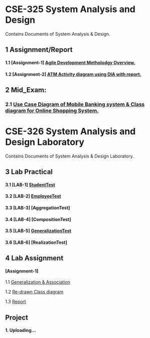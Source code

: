 # CSE-325 System Analysis and Design
Contains Documents of System Analysis & Design. 

## 1 Assignment/Report
#### 1.1 [Assignment-1]    [Agile Development Metholodgy Overview.](https://github.com/MinulHassanLizon/System-Analysis-and-Design/blob/MinulHassanLizon-Assignment-1/Agile%20development.pdf/)
#### 1.2 [Assignment-2]    [ATM Activity diagram using DIA with report.](https://github.com/MinulHassanLizon/System-Analysis-and-Design/blob/MinulHassanLizon-Assignment-1/ATM%20Activity%20diagram%20using%20DIA%20with%20report.pdf/)
## 2 Mid_Exam:
### 2.1 [Use Case Diagram of Mobile Banking system & Class diagram for Online Shopping System.](https://github.com/MinulHassanLizon/System-Analysis-and-Design/blob/MinulHassanLizon-Assignment-1/Mid_lizon.pdf)

# CSE-326 System Analysis and Design Laboratory 
Contains Documents of System Analysis & Design Laboratory. 

## 3 Lab Practical
#### 3.1 [LAB-1]   [StudentTest](https://github.com/MinulHassanLizon/System-Analysis-and-Design/tree/MinulHassanLizon-Assignment-1/Lab_1/StudentTest/)

#### 3.2 [LAB-2]   [EmployeeTest](https://github.com/MinulHassanLizon/System-Analysis-and-Design/tree/MinulHassanLizon-Assignment-1/Lab_2/EmployeeTest)

#### 3.3 [LAB-3]    [AggregationTest]

#### 3.4 [LAB-4]    [CompositionTest]

#### 3.5 [LAB-5]     [GeneralizationTest](https://github.com/MinulHassanLizon/System-Analysis-and-Design/tree/MinulHassanLizon-Assignment-1/Lab%205/)

#### 3.6 [LAB-6]    [RealizationTest]


## 4 Lab Assignment
#### [Assignment-1]
1.1 [Generalization & Association](https://github.com/MinulHassanLizon/System-Analysis-and-Design/tree/MinulHassanLizon-Assignment-1/Lab_Assignment%201/Association/)

1.2 [Re-drawn Class diagram](https://github.com/MinulHassanLizon/System-Analysis-and-Design/blob/MinulHassanLizon-Assignment-1/Lab_Assignment%201/Class%20diagram.png)

1.3 [Report](https://github.com/MinulHassanLizon/System-Analysis-and-Design/blob/MinulHassanLizon-Assignment-1/Lab_Assignment%201/Generalization%20%26%20Association.pdf/)


## Project 
#### 1. Uploading...

